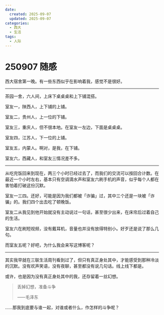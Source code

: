 ```yaml
---
date:
  created: 2025-09-07
  updated: 2025-09-07
categories:
  - 西大
  - 生活
tags:
  - 人际
---
```

# 250907 随感

西大宿舍第一晚。有一些东西似乎在影响着我，感觉不是很好。

---

<!-- more -->

茶园一舍，六人间，上床下桌桌桌和上下铺混搭。

室友一，陕西人，上下铺的上铺。

室友二，贵州人，上一位的下铺。

室友三，重庆人，但不很本地。在室友一左边，下面是桌桌桌。

室友四，江苏人，下一位的上铺。

室友五，内蒙人。啊对，是我，在下铺。

室友六，西藏人，和室友三情况差不多。

---

从吃完饭回来到现在，两三个小时已经过去了，而我们的交流可以按回合计数。在最近一个小时左右，基本只有空调滴水声和室友六刷手机的声音，似乎每个人都在害怕着打破这份沉默。

室友一三四。还好，可能是因为我们都被「诈骗」过，其中三个还是一块被「诈骗」的。我们四个出去吃了顿晚饭。

室友二从我见到他开始就没有主动说过一句话，甚至很少出来，在床帘后过着自己的生活。

室友六在刷短视频，没有戴耳机，音量也并没有放得特别小。好歹还是说了那么几句。

而室友五呢？好吧，为什么我会来写这博客呢？

---

其实我早就在三联生活周刊看到过了，但只有真正身处其中，才能感受到那种冷淡的沉默。没有欢声笑语，没有夜聊，甚至都没有说几句话。线上线下都是。

或许，也是因为没有真正身处其中的我，还存留着一丝幻想。

> 丢掉幻想，准备斗争
>
> ⸺毛泽东

……那我到底要与谁一起，对谁或者什么，作怎样的斗争呢？

